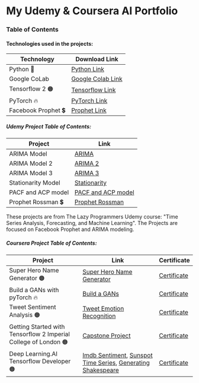 # My Udemy & Coursera AI Portfolio

### Table of Contents

#### Technologies used in the projects:

| Technology  | Download Link |
| ------------- | ------------- |
| Python :snake: | [Python Link](https://www.python.org/) |
| Google CoLab  | [Google Colab Link](https://colab.research.google.com/)  |
| Tensorflow 2 :orange_circle: | [Tensorflow Link](https://www.tensorflow.org/install) |
| PyTorch :fire: | [PyTorch Link](https://pytorch.org/) |
| Facebook Prophet :heavy_dollar_sign: | [Prophet Link](https://facebook.github.io/prophet/) |

##### Udemy Project Table of Contents:

| Project  | Link | 
| ------------- | ------------- | 
| ARIMA Model  |[ARIMA](https://github.com/KielDeMarco/AI_Portfolio/blob/main/TimeSeries/ARIMA/ARIMA.ipynb) |
| ARIMA Model 2  | [ARIMA 2](https://github.com/KielDeMarco/AI_Portfolio/blob/main/TimeSeries/ARIMA/Arima_2.ipynb) | 
| ARIMA Model 3  | [ARIMA 3](https://github.com/KielDeMarco/AI_Portfolio/blob/main/TimeSeries/ARIMA/ARIMA_3.ipynb)  |
| Stationarity Model  | [Stationarity](https://github.com/KielDeMarco/AI_Portfolio/blob/main/TimeSeries/ARIMA/Stationarity.ipynb)  | 
| PACF and ACP model | [PACF and ACP model](https://github.com/KielDeMarco/AI_Portfolio/blob/main/TimeSeries/ARIMA/PACF_and_ACF.ipynb)  | 
| Prophet Rossman :heavy_dollar_sign: | [Prophet Rossman](https://github.com/KielDeMarco/AI_Portfolio/blob/main/TimeSeries/Prophet_Rossman.ipynb)  | 

These projects are from The Lazy Programmers Udemy course: "Time Series Analysis, Forecasting, and Machine Learning". The Projects are focused on Facebook Prophet and ARIMA modeling.

##### Coursera Project Table of Contents:

| Project  | Link | Certificate |
| ------------- | ------------- | ------------- |
| Super Hero Name Generator :orange_circle: |[Super Hero Name Generator](https://github.com/KielDeMarco/AI_Portfolio/blob/main/Coursera/Superhero_Name_Generator_Learner.ipynb)  |[Certificate](https://www.coursera.org/account/accomplishments/certificate/KBJPR96BZQJ2) |
| Build a GANs with pyTorch :fire: |[Build a GANs](https://github.com/KielDeMarco/AI_Portfolio/blob/main/Coursera/Build_a_Generative_Adversarial_Network_.ipynb)  |[Certificate](https://www.coursera.org/account/accomplishments/certificate/FV24N5JVR2TZ) |
| Tweet Sentiment Analysis :orange_circle: |[Tweet Emotion Recognition](https://github.com/KielDeMarco/AI_Portfolio/blob/main/Coursera/Tweet_Emotion_Recognition_Learner.ipynb)  |[Certificate](https://www.coursera.org/account/accomplishments/certificate/GKW3FD5PH5VV) |
|  Getting Started with Tensorflow 2 Imperial College of London :orange_circle:| [Capstone Project](https://github.com/KielDeMarco/AI_Portfolio/blob/main/Coursera/Capstone_Project.ipynb) | [Certificate](https://www.coursera.org/account/accomplishments/certificate/AUDUWHK9EA79) |
| Deep Learning.AI Tensorflow Developer :orange_circle: |[Imdb Sentiment](https://github.com/KielDeMarco/AI_Portfolio/blob/main/Coursera/imdb_sentiment.ipynb), [Sunspot Time Series](https://github.com/KielDeMarco/AI_Portfolio/blob/main/Coursera/SunSpot_TIme_Series.ipynb), [Generating Shakespeare](https://github.com/KielDeMarco/AI_Portfolio/blob/main/Coursera/%20Generating_Shakespeare.ipynb) |[Certificate](https://www.coursera.org/account/accomplishments/specialization/certificate/BVVRVYAMSLXY) |


